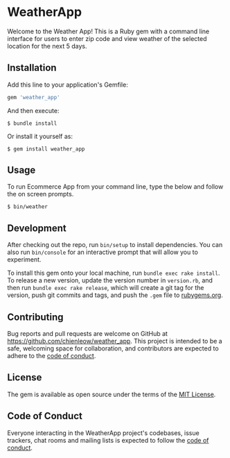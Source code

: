 # WeatherApp

Welcome to the Weather App! This is a Ruby gem with a command line interface for users to enter zip code and view weather of the selected location for the next 5 days.

## Installation

Add this line to your application's Gemfile:

```ruby
gem 'weather_app'
```

And then execute:

    $ bundle install

Or install it yourself as:

    $ gem install weather_app

## Usage

To run Ecommerce App from your command line, type the below and follow the on screen prompts.

```$ bin/weather```

## Development

After checking out the repo, run `bin/setup` to install dependencies. You can also run `bin/console` for an interactive prompt that will allow you to experiment.

To install this gem onto your local machine, run `bundle exec rake install`. To release a new version, update the version number in `version.rb`, and then run `bundle exec rake release`, which will create a git tag for the version, push git commits and tags, and push the `.gem` file to [rubygems.org](https://rubygems.org).

## Contributing

Bug reports and pull requests are welcome on GitHub at https://github.com/chienleow/weather_app. This project is intended to be a safe, welcoming space for collaboration, and contributors are expected to adhere to the [code of conduct](https://github.com/chienleow/weather_app/blob/master/CODE_OF_CONDUCT.md).


## License

The gem is available as open source under the terms of the [MIT License](https://opensource.org/licenses/MIT).

## Code of Conduct

Everyone interacting in the WeatherApp project's codebases, issue trackers, chat rooms and mailing lists is expected to follow the [code of conduct](https://github.com/chienleow/weather_app/blob/master/CODE_OF_CONDUCT.md).
